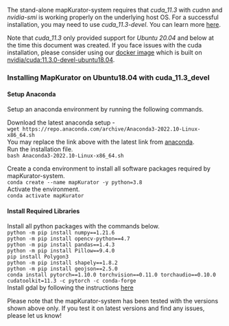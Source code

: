 The stand-alone mapKurator-system requires that *cuda_11.3* with *cudnn* and *nvidia-smi* is working properly on the underlying host OS. For a successful installation, you may need to use *cuda_11.3-devel*. You can learn more [here](https://github.com/NVIDIA/nvidia-docker/wiki/CUDA).     
     
Note that *cuda_11.3* only provided support for *Ubuntu 20.04* and below at the time this document was created. 
If you face issues with the cuda installation, please consider using our [docker image](docs/install2.md) which is built on [nvidia/cuda:11.3.0-devel-ubuntu18.04](https://hub.docker.com/layers/nvidia/cuda/11.3.0-devel-ubuntu18.04/images/sha256-79ba930c17842750cd646dd9e78911199f48b7ea1f7ec378dbf90fdea1d95ba1?context=explore).

### Installing MapKurator on Ubuntu18.04 with cuda_11.3_devel 

#### Setup Anaconda 
Setup an anaconda environment by running the following commands.   
    
Download the latest anaconda setup -    
```wget https://repo.anaconda.com/archive/Anaconda3-2022.10-Linux-x86_64.sh```       
You may replace the link above with the latest link from [anaconda](https://www.anaconda.com/products/distribution#Downloads).   
Run the installation file.   
```bash Anaconda3-2022.10-Linux-x86_64.sh```       
      
Create a conda environment to install all software packages required by mapKurator-system.    
```conda create --name mapKurator -y python=3.8```   
Activate the environment.       
```conda activate mapKurator```   

#### Install Required Libraries       
Install all python packages with the commands below.        
```python -m pip install numpy==1.21.6```    
```python -m pip install opencv-python==4.7```    
```python -m pip install pandas==1.4.3 ```    
```python -m pip install Pillow==9.4.0```     
```pip install Polygon3 ```   
```python -m pip install shapely==1.8.2```           
```python -m pip install geojson==2.5.0```       
```conda install pytorch==1.10.0 torchvision==0.11.0 torchaudio==0.10.0 cudatoolkit=11.3 -c pytorch -c conda-forge```     
Install gdal by following the instructions [here](https://mothergeo-py.readthedocs.io/en/latest/development/how-to/gdal-ubuntu-pkg.html) 

Please note that the mapKurator-system has been tested with the versions shown above only. If you test it on latest versions and find any issues, please let us know!       


